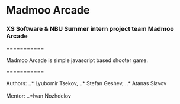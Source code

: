 # Madmoo Arcade

### XS Software & NBU Summer intern project team Madmoo Arcade 

===========

Madmoo Arcade is simple javascript based shooter game. 

===========

Authors: 
..* Lyubomir Tsekov, 
..* Stefan Geshev, 
..* Atanas Slavov <br>  
Mentor: 
..*Ivan Nozhdelov
